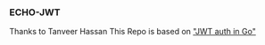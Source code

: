 ### ECHO-JWT
Thanks to Tanveer Hassan
This Repo is based on ["JWT auth in Go"](https://medium.com/monstar-lab-bangladesh-engineering/jwt-auth-in-go-dde432440924)